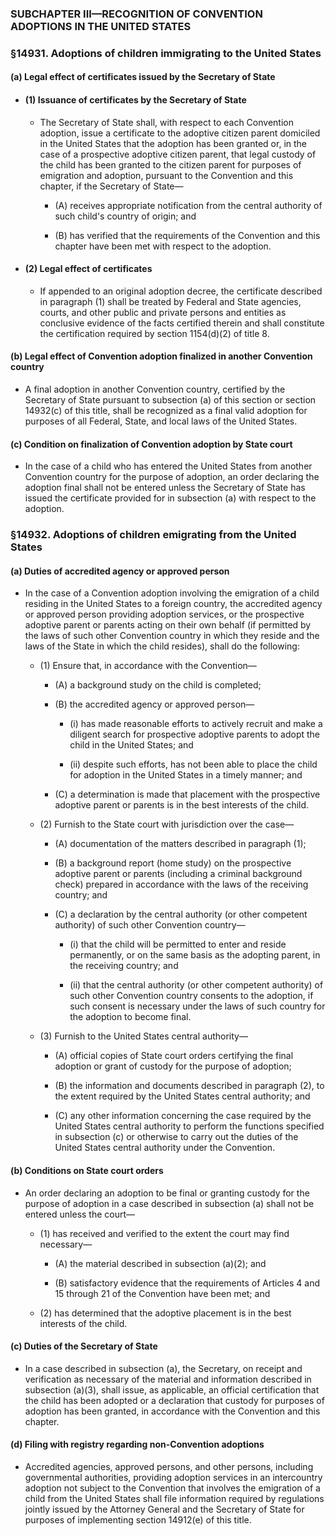 ### SUBCHAPTER III—RECOGNITION OF CONVENTION ADOPTIONS IN THE UNITED STATES

### §14931. Adoptions of children immigrating to the United States
#### (a) Legal effect of certificates issued by the Secretary of State
* #### (1) Issuance of certificates by the Secretary of State
  * The Secretary of State shall, with respect to each Convention adoption, issue a certificate to the adoptive citizen parent domiciled in the United States that the adoption has been granted or, in the case of a prospective adoptive citizen parent, that legal custody of the child has been granted to the citizen parent for purposes of emigration and adoption, pursuant to the Convention and this chapter, if the Secretary of State—

    * (A) receives appropriate notification from the central authority of such child's country of origin; and

    * (B) has verified that the requirements of the Convention and this chapter have been met with respect to the adoption.

* #### (2) Legal effect of certificates
  * If appended to an original adoption decree, the certificate described in paragraph (1) shall be treated by Federal and State agencies, courts, and other public and private persons and entities as conclusive evidence of the facts certified therein and shall constitute the certification required by section 1154(d)(2) of title 8.

#### (b) Legal effect of Convention adoption finalized in another Convention country
* A final adoption in another Convention country, certified by the Secretary of State pursuant to subsection (a) of this section or section 14932(c) of this title, shall be recognized as a final valid adoption for purposes of all Federal, State, and local laws of the United States.

#### (c) Condition on finalization of Convention adoption by State court
* In the case of a child who has entered the United States from another Convention country for the purpose of adoption, an order declaring the adoption final shall not be entered unless the Secretary of State has issued the certificate provided for in subsection (a) with respect to the adoption.

### §14932. Adoptions of children emigrating from the United States
#### (a) Duties of accredited agency or approved person
* In the case of a Convention adoption involving the emigration of a child residing in the United States to a foreign country, the accredited agency or approved person providing adoption services, or the prospective adoptive parent or parents acting on their own behalf (if permitted by the laws of such other Convention country in which they reside and the laws of the State in which the child resides), shall do the following:

  * (1) Ensure that, in accordance with the Convention—

    * (A) a background study on the child is completed;

    * (B) the accredited agency or approved person—

      * (i) has made reasonable efforts to actively recruit and make a diligent search for prospective adoptive parents to adopt the child in the United States; and

      * (ii) despite such efforts, has not been able to place the child for adoption in the United States in a timely manner; and


    * (C) a determination is made that placement with the prospective adoptive parent or parents is in the best interests of the child.


  * (2) Furnish to the State court with jurisdiction over the case—

    * (A) documentation of the matters described in paragraph (1);

    * (B) a background report (home study) on the prospective adoptive parent or parents (including a criminal background check) prepared in accordance with the laws of the receiving country; and

    * (C) a declaration by the central authority (or other competent authority) of such other Convention country—

      * (i) that the child will be permitted to enter and reside permanently, or on the same basis as the adopting parent, in the receiving country; and

      * (ii) that the central authority (or other competent authority) of such other Convention country consents to the adoption, if such consent is necessary under the laws of such country for the adoption to become final.


  * (3) Furnish to the United States central authority—

    * (A) official copies of State court orders certifying the final adoption or grant of custody for the purpose of adoption;

    * (B) the information and documents described in paragraph (2), to the extent required by the United States central authority; and

    * (C) any other information concerning the case required by the United States central authority to perform the functions specified in subsection (c) or otherwise to carry out the duties of the United States central authority under the Convention.

#### (b) Conditions on State court orders
* An order declaring an adoption to be final or granting custody for the purpose of adoption in a case described in subsection (a) shall not be entered unless the court—

  * (1) has received and verified to the extent the court may find necessary—

    * (A) the material described in subsection (a)(2); and

    * (B) satisfactory evidence that the requirements of Articles 4 and 15 through 21 of the Convention have been met; and


  * (2) has determined that the adoptive placement is in the best interests of the child.

#### (c) Duties of the Secretary of State
* In a case described in subsection (a), the Secretary, on receipt and verification as necessary of the material and information described in subsection (a)(3), shall issue, as applicable, an official certification that the child has been adopted or a declaration that custody for purposes of adoption has been granted, in accordance with the Convention and this chapter.

#### (d) Filing with registry regarding non-Convention adoptions
* Accredited agencies, approved persons, and other persons, including governmental authorities, providing adoption services in an intercountry adoption not subject to the Convention that involves the emigration of a child from the United States shall file information required by regulations jointly issued by the Attorney General and the Secretary of State for purposes of implementing section 14912(e) of this title.
